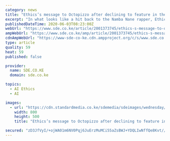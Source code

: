 ```yaml
---
category: news
title: "Ethics’s message to Octopizzo after declining to feature in their album"
excerpt: "In what looks like a hit back to the Namba Nane rapper, Ethic, through their official Twitter account revealed that they politely requested Octopizzo to be part of their upcoming album but he refused."
publishedDateTime: 2020-06-03T08:23:00Z
webUrl: "https://www.sde.co.ke/article/2001373745/ethics-s-message-to-octopizzo-after-declining-to-feature-in-their-album"
ampWebUrl: "https://www.sde.co.ke/amp/article/2001373745/ethics-s-message-to-octopizzo-after-declining-to-feature-in-their-album"
cdnAmpWebUrl: "https://www-sde-co-ke.cdn.ampproject.org/c/s/www.sde.co.ke/amp/article/2001373745/ethics-s-message-to-octopizzo-after-declining-to-feature-in-their-album"
type: article
quality: 59
heat: 59
published: false

provider:
  name: SDE.CO.KE
  domain: sde.co.ke

topics:
  - AI Ethics
  - AI

images:
  - url: "https://cdn.standardmedia.co.ke/sdemedia/sdeimages/wednesday/sxecdy4oz7hotqpev5ed75a30cde09.jpg"
    width: 800
    height: 500
    title: "Ethics’s message to Octopizzo after declining to feature in their album"

secured: "zD3JfVyI/+ojWA01m6NV0Pqj6JuErzMuMCi55aZsBWJ+YDQLIwNffQe8Kvt//Atp/9Xutp7DAfMNUs34/DvQ7x1Vx5fEDavKetMACue9OS04QFP6lSVgMNUg7EwUVnmah04/YXV5DcbYXdhG5thzVDbemIapo2JoAv2Qvs495EjSw1QMwcA7dK8EL4kpWRo4ybB9T8iJHGuwILwqvb+CdB3xUzpHH55RT1pc+Mg1gDaYYXkMnX/imLb0Ls4pzbfv5mMXxY6s5oOeoAvoMyfw7bNkCfeX6SrzkeMj+RYsLwnEWgKrHJdHx4qVOVgI0YUu;PW6TiGZ9Uu+CWX6UpHpaqQ=="
---
```


